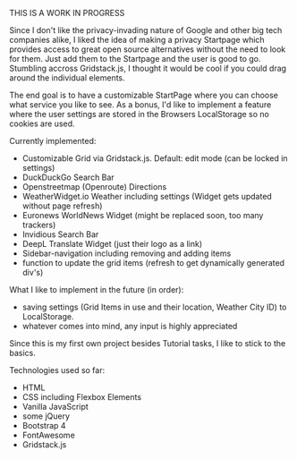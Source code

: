 THIS IS A WORK IN PROGRESS

Since I don't like the privacy-invading nature of Google and other big tech companies alike, I liked the idea of making a privacy Startpage which provides access to great open source alternatives
without the need to look for them. Just add them to the Startpage and the user is good to go.
Stumbling accross Gridstack.js, I thought it would be cool if you could drag around the individual elements.

The end goal is to have a customizable StartPage where you can choose what service you like to see. 
As a bonus, I'd like to implement a feature where the user settings are stored in the Browsers LocalStorage so no cookies are used.

Currently implemented:
- Customizable Grid via Gridstack.js. Default: edit mode (can be locked in settings)
- DuckDuckGo Search Bar
- Openstreetmap (Openroute) Directions
- WeatherWidget.io Weather including settings (Widget gets updated without page refresh)
- Euronews WorldNews Widget (might be replaced soon, too many trackers)
- Invidious Search Bar
- DeepL Translate Widget (just their logo as a link)
- Sidebar-navigation including removing and adding items
- function to update the grid items (refresh to get dynamically generated div's)


What I like to implement in the future (in order):
- saving settings (Grid Items in use and their location, Weather City ID) to LocalStorage.
- whatever comes into mind, any input is highly appreciated


Since this is my first own project besides Tutorial tasks, I like to stick to the basics.

Technologies used so far:

- HTML
- CSS including Flexbox Elements
- Vanilla JavaScript
- some jQuery
- Bootstrap 4
- FontAwesome
- Gridstack.js
